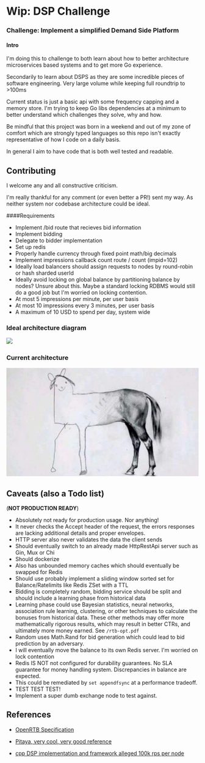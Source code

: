  Wip: DSP Challenge
======
### Challenge: Implement a simplified Demand Side Platform

#### Intro

I'm doing this to challenge to both learn about how to better architecture microservices based systems and to get more Go experience.

Secondarily to learn about DSPS as they are some incredible pieces of software engineering. Very large volume while keeping full roundtrip to >100ms

Current status is just a basic api with some frequency capping and a memory store. I'm trying to keep Go libs dependencies at a minimum to better understand which challenges they solve, why and how.

Be mindful that this project was born in a weekend and out of my zone of comfort which are strongly typed languages so this repo isn't exactly representative of how I code on a daily basis. 

In general I aim to have code that is both well tested and readable.

## Contributing

I welcome any and all constructive criticism.

I'm really thankful for any comment (or even better a PR!) sent my way. As neither system nor codebase architecture could be ideal.

####Requirements

 * Implement /bid route that recieves bid information
 * Implement bidding
 * Delegate to bidder implementation
 * Set up redis
 * Properly handle currency through fixed point math/big decimals
 * Implement impressions callback count route / count (impid=102)
 * Ideally load balancers should assign requests to nodes by round-robin or hash sharded userId
 * Ideally avoid locking on global balance by partitioning balance by nodes? Unsure about this. Maybe a standard locking RDBMS would still do a good job but I'm worried on locking contention.
 * At most 5 impressions per minute, per user basis
 * At most 10 impressions every 3 minutes, per user basis
 * A maximum of 10 USD to spend per day, system wide

### Ideal architecture diagram
![](diagram.jpg)

### Current architecture
![img.png](img.png)

## Caveats (also a Todo list)
(**NOT PRODUCTION READY**)
* Absolutely not ready for production usage. Nor anything!
* It never checks the Accept header of the request, the errors responses are lacking additional details and proper envelopes. 
* HTTP server also never validates the data the client sends
* Should eventually switch to an already made HttpRestApi server such as Gin, Mux or Chi
* Should dockerize
* Also has unbounded memory caches which should eventually be swapped for Redis
* Should use probably implement a sliding window sorted set for Balance/Ratelimits like Redis ZSet with a TTL
* Bidding is completely random, bidding service should be split and should include a learning phase from historical data
* Learning phase could use Bayesian statistics, neural networks, association rule learning,
  clustering, or other techniques to calculate the bonuses from historical data. These other methods
  may offer more mathematically rigorous results, which may result in better
  CTRs, and ultimately more money earned. See `/rtb-opt.pdf`
* Random uses Math.Rand for bid generation which could lead to bid prediction by an adversary.
* I will eventually move the balance to its own Redis server. I'm worried on lock contention
* Redis IS NOT not configured for durability guarantees. No SLA guarantee for money handling system. Discrepancies in balance are expected.
* This could be remediated by `set appendfsync` at a performance tradeoff.
* TEST TEST TEST!
* Implement a super dumb exchange node to test against.

## References
* [OpenRTB Specification](https://www.iab.com/wp-content/uploads/2016/03/OpenRTB-API-Specification-Version-2-5-FINAL.pdf)

* [Pitaya, very cool, very good reference](https://github.com/topfreegames/pitaya)

* [cpp DSP implementation and framework alleged 100k rps per node](https://github.com/venediktov/vanilla-rtb/blob/master/examples/bidder/multi_bidder.cpp)
